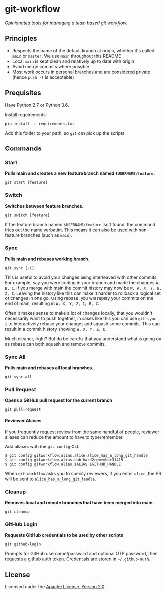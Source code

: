 # git-workflow

_Opinionated tools for managing a team based git workflow._


## Principles

- Respects the name of the default branch at origin, whether it's called `main` or `master`. We use `main` throughout this README
- Local `main` is kept clean and relatively up to date with origin
- Avoid merge commits where possible
- Most work occurs in personal branches and are considered private (hence `push -f` is acceptable)

## Prequisites

Have Python 2.7 or Python 3.6.

Install requirements:

`pip install -r requirements.txt`

Add this folder to your path, so `git` can pick up the scripts.


## Commands

### Start

**Pulls main and creates a new feature branch named `$USERNAME/feature`.**

`git start [feature]`

### Switch

**Switches between feature branches.**

`git switch [feature]`

If the feature branch named `$USERNAME/feature` isn't found, the command tries
out the name verbatim. This means it can also be used with non-feature branches
(such as `main`).

### Sync

**Pulls main and rebases working branch.**

`git sync [-i]`

This is useful to avoid your changes being interleaved with other commits.
For example, say you were coding in your branch and made the changes `A, B, C`.
If you merge with main the commit history may now be `W, A, X, Y, B, Z, C`.
Leaving the history like this can make it harder to rollback a logical set of
changes in one go.  Using rebase, you will replay your commits on the end of
main, resulting in `W, X, Y, Z, A, B, C`.

Often it makes sense to make a lot of changes locally, that you wouldn't
necessarily want to push together, in cases like this you can use
`git sync -i` to interactively rebase your changes  and squash some commits.
This can result in a commit history showing `W, X, Y, Z, D`.

Much cleaner, right? But do be careful that you understand what is going on as
rebase can both squash and remove commits.

### Sync All

**Pulls main and rebases all local branches.**

`git sync-all`

### Pull Request

**Opens a GitHub pull request for the current branch**

`git pull-request`

#### Reviewer Aliases

If you frequently request review from the same handful of people, reviewer aliases
can reduce the amount to have to type/remember.

Add aliases with the `git config` CLI:

```
$ git config gitworkflow.alias.alice alice_has_a_long_git_handle
$ git config gitworkflow.alias.bob hard2remember31415
$ git config gitworkflow.alias.$ALIAS $GITHUB_HANDLE
```

When `git-workflow` asks you to specify reviewers, if you enter `alice`,
the PR will be sent to `alice_has_a_long_git_handle`.

### Cleanup

**Removes local and remote branches that have been merged into main.**

`git cleanup`


### GitHub Login

**Requests GitHub credentials to be used by other scripts**

`git github-login`

Prompts for GitHub username/password and optional OTP password, then requests a
github auth token. Credentials are stored in `~/.github-auth`.


## License

Licensed under the [Apache License, Version 2.0](http://www.apache.org/licenses/LICENSE-2.0).
